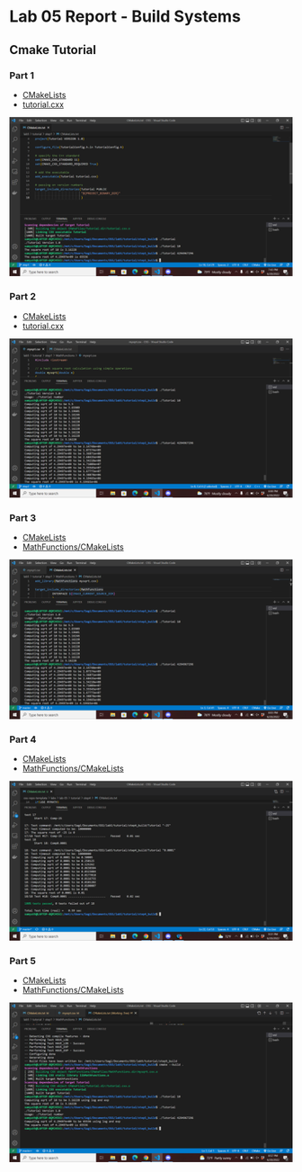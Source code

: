 # Lab 05 Report - Build Systems

## Cmake Tutorial

### Part 1

* [CMakeLists](tutorial/step1/CMakeLists.txt)
* [tutorial.cxx](tutorial/step1/tutorial.cxx)
<img alt="alt_text" src="tutorial/step1/step1.png" />

### Part 2

* [CMakeLists](tutorial/step2/CMakeLists.txt)
* [tutorial.cxx](tutorial/step2/tutorial.cxx)
<img alt="alt_text" src="tutorial/step2/step2.png" />

### Part 3

* [CMakeLists](tutorial/step3/CMakeLists.txt)
* [MathFunctions/CMakeLists](tutorial/step3/MathFunctions/CMakeLists.txt)
<img alt="alt_text" src="tutorial/step3/step3.png" />

### Part 4

* [CMakeLists](tutorial/step4/CMakeLists.txt)
* [MathFunctions/CMakeLists](tutorial/step4/MathFunctions/CMakeLists.txt)
<img alt="alt_text" src="tutorial/step4/step4.png" />

### Part 5

* [CMakeLists](tutorial/step5/CMakeLists.txt)
* [MathFunctions/CMakeLists](tutorial/step5/MathFunctions/CMakeLists.txt)
<img alt="alt_text" src="tutorial/step5/step5.png" />